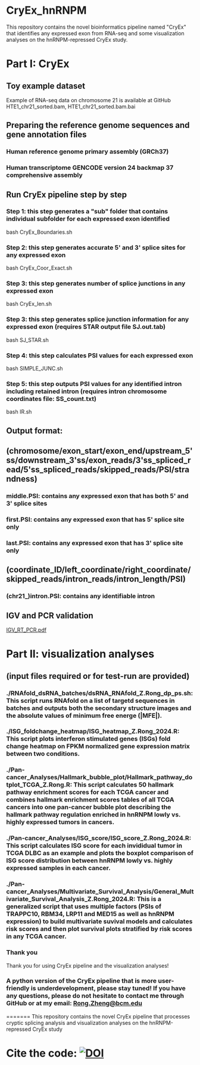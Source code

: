 # CryEx_hnRNPM

This repository contains the novel bioinformatics pipeline named "CryEx" that identifies any expressed exon from RNA-seq and some visualization analyses on the hnRNPM-repressed CryEx study. 

# Part I: CryEx

## Toy example dataset 
Example of RNA-seq data on chromosome 21 is available at GitHub HTE1_chr21_sorted.bam, HTE1_chr21_sorted.bam.bai

## Preparing the reference genome sequences and gene annotation files
### Human reference genome primary assembly (GRCh37)
### Human transcriptome GENCODE version 24 backmap 37 comprehensive assembly
## Run CryEx pipeline step by step
### Step 1: this step generates a "sub" folder that contains individual subfolder for each expressed exon identified
bash CryEx_Boundaries.sh
### Step 2: this step generates accurate 5' and 3' splice sites for any expressed exon
bash CryEx_Coor_Exact.sh
### Step 3: this step generates number of splice junctions in any expressed exon
bash CryEx_len.sh
### Step 3: this step generates splice junction information for any expressed exon (requires STAR output file SJ.out.tab)
bash SJ_STAR.sh
### Step 4: this step calculates PSI values for each expressed exon
bash SIMPLE_JUNC.sh
### Step 5: this step outputs PSI values for any identified intron including retained intron (requires intron chromosome coordinates file: SS_count.txt)
bash IR.sh
## Output format: 
## (chromosome/exon_start/exon_end/upstream_5'ss/downstream_3'ss/exon_reads/3'ss_spliced_read/5'ss_spliced_reads/skipped_reads/PSI/strandness)
### middle.PSI: contains any expressed exon that has both 5' and 3' splice sites
### first.PSI: contains any expressed exon that has 5' splice site only
### last.PSI: contains any expressed exon that has 3' splice site only
## (coordinate_ID/left_coordinate/right_coordinate/skipped_reads/intron_reads/intron_length/PSI)
### (chr21_)intron.PSI: contains any identifiable intron
## IGV and PCR validation
[IGV_RT_PCR.pdf](https://github.com/CC-Cheng-Splicing-lab-BCM/hnRNPM_CryEx_dsRNA/files/13852485/IGV_RT_PCR.pdf)

# Part II: visualization analyses 
## (input files required or for test-run are provided)
### ./RNAfold_dsRNA_batches/dsRNA_RNAfold_Z.Rong_dp_ps.sh: This script runs RNAfold on a list of targetd sequences in batches and outputs both the secondary structure images and the absolute values of minimum free energe (|MFE|).
### ./ISG_foldchange_heatmap/ISG_heatmap_Z.Rong_2024.R: This script plots interferon stimulated genes (ISGs) fold change heatmap on FPKM normalized gene expression matrix between two conditions.
### ./Pan-cancer_Analyses/Hallmark_bubble_plot/Hallmark_pathway_dotplot_TCGA_Z.Rong.R: This script calculates 50 hallmark pathway enrichment scores for each TCGA cancer and combines hallmark enrichment scores tables of all TCGA cancers into one pan-cancer bubble plot describing the hallmark pathway regulation enriched in hnRNPM lowly vs. highly expressed tumors in cancers.
### ./Pan-cancer_Analyses/ISG_score/ISG_score_Z.Rong_2024.R: This script calculates ISG score for each invididual tumor in TCGA DLBC as an example and plots the boxplot comparison of ISG score distribution between hnRNPM lowly vs. highly expressed samples in each cancer.
### ./Pan-cancer_Analyses/Multivariate_Survival_Analysis/General_Multivariate_Survival_Analysis_Z.Rong_2024.R: This is a generalized script that uses multiple factors (PSIs of TRAPPC10, RBM34, LRP11 and MED15 as well as hnRNPM expression) to build multivariate suvival models and calculates risk scores and then plot survival plots stratified by risk scores in any TCGA cancer.

### Thank you
Thank you for using CryEx pipeline and the visualization analyses!

### A python version of the CryEx pipeline that is more user-friendly is underdevelopment, please stay tuned! If you have any questions, please do not hesitate to contact me through GitHub or at my email: Rong.Zheng@bcm.edu
=======
This repository contains the novel CryEx pipeline that processes cryptic splicing analysis and visualization analyses on the hnRNPM-repressed CryEx study

# Cite the code: [![DOI](https://zenodo.org/badge/739635097.svg)](https://zenodo.org/doi/10.5281/zenodo.10543477)

